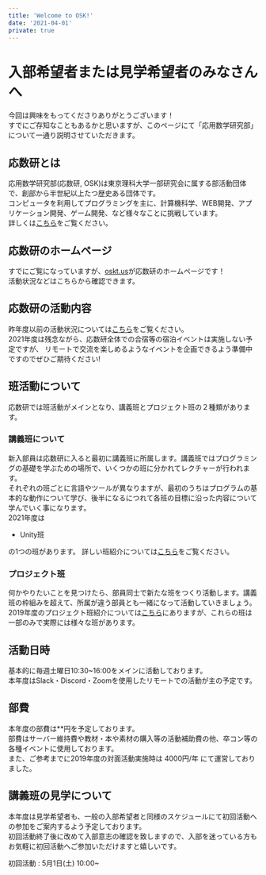 ```yaml
---
title: 'Welcome to OSK!'
date: '2021-04-01'
private: true
---
```


# 入部希望者または見学希望者のみなさんへ
今回は興味をもってくださりありがとうございます！  
すでにご存知なこともあるかと思いますが、このページにて「応用数学研究部」について一通り説明させていただきます。

## 応数研とは
応用数学研究部(応数研, OSK)は東京理科大学一部研究会に属する部活動団体で、創部から半世紀以上たつ歴史ある団体です。  
コンピュータを利用してプログラミングを主に、計算機科学、WEB開発、アプリケーション開発、ゲーム開発、など様々なことに挑戦しています。  
詳しくは[こちら](/about)をご覧ください。

## 応数研のホームページ
すでにご覧になっていますが、[oskt.us](https://oskt.us/)が応数研のホームページです！  
活動状況などはこちらから確認できます。

## 応数研の活動内容
昨年度以前の活動状況については[こちら](/schedule)をご覧ください。  
2021年度は残念ながら、応数研全体での合宿等の宿泊イベントは実施しない予定ですが、
リモートで交流を楽しめるようなイベントを企画できるよう準備中ですのでぜひご期待ください!  

## 班活動について
応数研では班活動がメインとなり、講義班とプロジェクト班の２種類があります。  

### 講義班について
新入部員は応数研に入ると最初に講義班に所属します。講義班ではプログラミングの基礎を学ぶための場所で、いくつかの班に分かれてレクチャーが行われます。  
それぞれの班ごとに言語やツールが異なりますが、最初のうちはプログラムの基本的な動作について学び、後半になるにつれて各班の目標に沿った内容について学んでいく事になります。  
2021年度は

- Unity班


の1つの班があります。
詳しい班紹介については[こちら](/articles/2021/lecture)をご覧ください。

### プロジェクト班
何かやりたいことを見つけたら、部員同士で新たな班をつくり活動します。講義班の枠組みを超えて、所属が違う部員とも一緒になって活動していきましょう。  
2019年度のプロジェクト班紹介については[こちら](/articles/2019/project)にありますが、これらの班は一部のみで実際には様々な班があります。

## 活動日時
基本的に毎週土曜日10:30~16:00をメインに活動しております。  
本年度はSlack・Discord・Zoomを使用したリモートでの活動が主の予定です。  


## 部費
本年度の部費は**円を予定しております。  
部費はサーバー維持費や教材・本や素材の購入等の活動補助費の他、卒コン等の各種イベントに使用しております。  
また、ご参考までに2019年度の対面活動実施時は 4000円/年 にて運営しておりました。

## 講義班の見学について
本年度は見学希望者も、一般の入部希望者と同様のスケジュールにて初回活動への参加をご案内するよう予定しております。  
初回活動終了後に改めて入部意志の確認を致しますので、入部を迷っている方もお気軽に初回活動へご参加いただけますと嬉しいです。

初回活動 : 5月1日(土) 10:00~  
